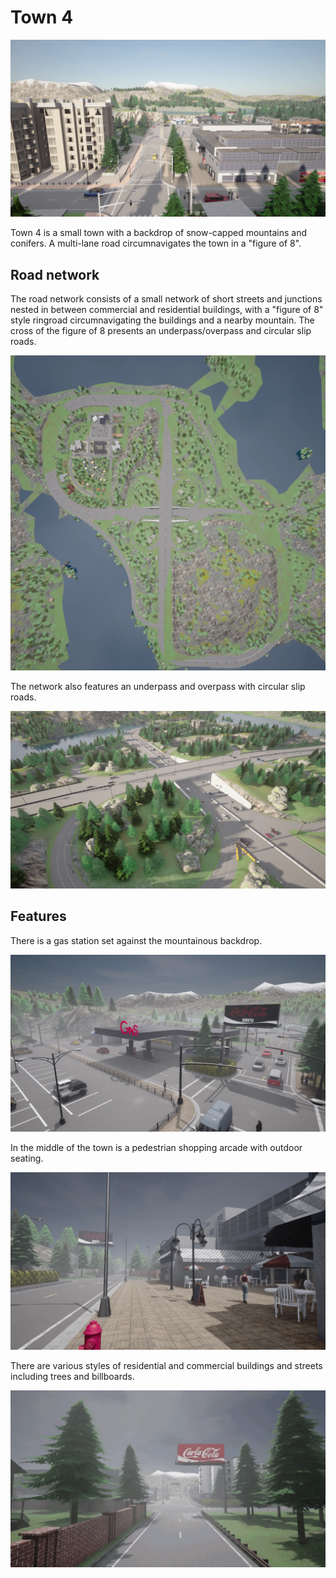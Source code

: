 # Town 4

![town_04_slideshow](./img/catalogue/maps/town04/town04_overhead.webp)

Town 4 is a small town with a backdrop of snow-capped mountains and conifers. A multi-lane road circumnavigates the town in a "figure of 8".   

## Road network

The road network consists of a small network of short streets and junctions nested in between commercial and residential buildings, with a "figure of 8" style ringroad circumnavigating the buildings and a nearby mountain. The cross of the figure of 8 presents an underpass/overpass and circular slip roads. 

![town_04_aerial](./img/catalogue/maps/town04/town04aerial.webp)

The network also features an underpass and overpass with circular slip roads.

![town_04_overpass](./img/catalogue/maps/town04/town04_overpass.webp)

## Features

There is a gas station set against the mountainous backdrop.

![town_04_gas_station](./img/catalogue/maps/town04/town04_gas.webp)

In the middle of the town is a pedestrian shopping arcade with outdoor seating.

![town_04_arcade](./img/catalogue/maps/town04/town04_arcade.webp)

There are various styles of residential and commercial buildings and streets including trees and billboards.

![town_04_streets](./img/catalogue/maps/town04/town04_streets.webp)